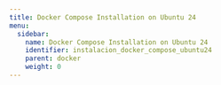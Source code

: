 ```yaml
---
title: Docker Compose Installation on Ubuntu 24
menu:
  sidebar:
    name: Docker Compose Installation on Ubuntu 24
    identifier: instalacion_docker_compose_ubuntu24
    parent: docker
    weight: 0
---
```

